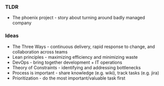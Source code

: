 ### TLDR
* The phoenix project - story about turning around badly managed company 

### Ideas
* The Three Ways - continuous delivery, rapid response to change, and collaboration across teams
* Lean principles - maximizing efficiency and minimizing waste
* DevOps - bring together development + IT operations
* Theory of Constraints - identifying and addressing bottlenecks
* Process is important - share knowledge (e.g. wiki), track tasks (e.g. jira)
* Prioritization - do the most important/valuable task first
